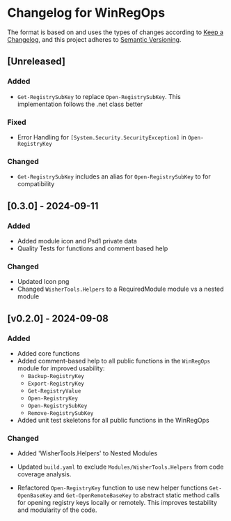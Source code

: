 # Changelog for WinRegOps

The format is based on and uses the types of changes according to [Keep a Changelog](https://keepachangelog.com/en/1.0.0/),
and this project adheres to [Semantic Versioning](https://semver.org/spec/v2.0.0.html).

## [Unreleased]

### Added

- `Get-RegistrySubKey` to replace `Open-RegistrySubKey`. This implementation follows
the .net class better

### Fixed

- Error Handling for `[System.Security.SecurityException]` in `Open-RegistryKey`

### Changed

- `Get-RegistrySubKey` includes an alias for `Open-RegistrySubKey` to for compatibility

## [0.3.0] - 2024-09-11

### Added

- Added module icon and Psd1 private data
- Quality Tests for functions and comment based help

### Changed

- Updated Icon png
- Changed `WisherTools.Helpers` to a RequiredModule module vs a nested module

## [v0.2.0] - 2024-09-08

### Added

- Added core functions
- Added comment-based help to all public functions in the `WinRegOps` module for improved usability:
  - `Backup-RegistryKey`
  - `Export-RegistryKey`
  - `Get-RegistryValue`
  - `Open-RegistryKey`
  - `Open-RegistrySubKey`
  - `Remove-RegistrySubKey`
- Added unit test skeletons for all public functions in the WinRegOps

### Changed

- Added 'WisherTools.Helpers' to Nested Modules

- Updated `build.yaml` to exclude `Modules/WisherTools.Helpers` from code 
coverage analysis.

- Refactored `Open-RegistryKey` function to use new helper functions `Get-OpenBaseKey`
and `Get-OpenRemoteBaseKey` to abstract static method calls for opening registry
keys locally or remotely. This improves testability and modularity of the code.
